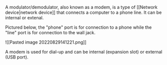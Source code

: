 A modulator/demodulator, also known as a modem, is a type of [[Network device|network device]] that connects a computer to a phone line. It can be internal or extenal.

Pictured below, the "phone" port is for connection to a phone while the "line" port is for connection to the wall jack.

![[Pasted image 20220829141221.png]]

A modem is used for dial-up and can be internal (expansion slot) or external (USB port).